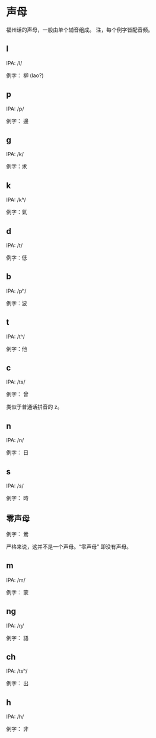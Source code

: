 # 声母
福州话的声母，一般由单个辅音组成。
注，每个例字皆配音频。

## l
IPA: /l/

例字： 柳 (lao?)

## p
IPA: /p/

例字： 邊

## g
IPA: /k/

例字：求

## k
IPA: /kʰ/

例字：氣

## d
IPA: /t/

例字：低

## b
IPA: /pʰ/

例字：波

## t
IPA: /tʰ/

例字：他

## c
IPA: /ts/

例字： 曾

类似于普通话拼音的 z。 
## n
IPA: /n/

例字： 日

## s
IPA: /s/

例字： 時

## 零声母
例字： 鶯

严格来说，这并不是一个声母。“零声母” 即没有声母。

## m
IPA: /m/

例字： 蒙

## ng
IPA: /ŋ/

例字： 語

## ch
IPA: /tsʰ/

例字： 出

## h
IPA: /h/

例字： 非